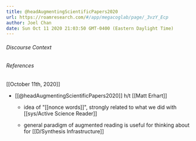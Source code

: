 ```yaml
---
title: @headAugmentingScientificPapers2020
url: https://roamresearch.com/#/app/megacoglab/page/_3vzY_Ecp
author: Joel Chan
date: Sun Oct 11 2020 21:03:50 GMT-0400 (Eastern Daylight Time)
---
```




###### Discourse Context



###### References

[[October 11th, 2020]]

- [[@headAugmentingScientificPapers2020]] h/t [[Matt Erhart]]

    - idea of "[[nonce words]]", strongly related to what we did with [[sys/Active Science Reader]]

    - general paradigm of augmented reading is useful for thinking about for [[D/Synthesis Infrastructure]]
